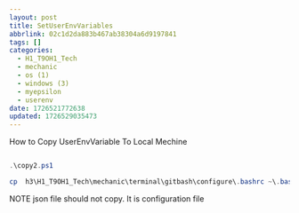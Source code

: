 ```yaml
---
layout: post
title: SetUserEnvVariables
abbrlink: 02c1d2da883b467ab38304a6d9197841
tags: []
categories:
  - H1_T9OH1_Tech
  - mechanic
  - os (1)
  - windows (3)
  - myepsilon
  - userenv
date: 1726521772638
updated: 1726529035473
---
```


How to Copy UserEnvVariable To Local Mechine

```powershell

.\copy2.ps1

cp  h3\H1_T9OH1_Tech\mechanic\terminal\gitbash\configure\.bashrc ~\.bashrc


```

NOTE
json file should not copy. It is configuration file
